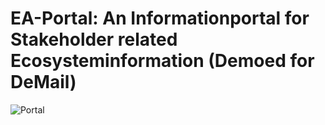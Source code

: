 # EA-Portal: An Informationportal for Stakeholder related Ecosysteminformation (Demoed for DeMail)
![Portal](https://i.ytimg.com/vi/jyPS0IzlgKs/maxresdefault.jpg)
